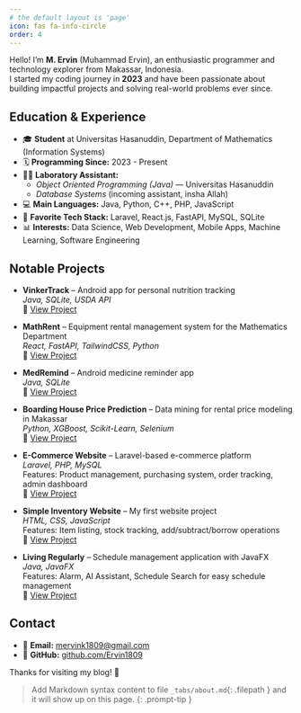 ```yaml
---
# the default layout is 'page'
icon: fas fa-info-circle
order: 4
---
```


Hello! I’m **M. Ervin** (Muhammad Ervin), an enthusiastic programmer and technology explorer from Makassar, Indonesia.  
I started my coding journey in **2023** and have been passionate about building impactful projects and solving real-world problems ever since.

## Education & Experience

- 🎓 **Student** at Universitas Hasanuddin, Department of Mathematics (Information Systems)
- 🗓️ **Programming Since:** 2023 - Present
- 👨‍💻 **Laboratory Assistant:**  
  - *Object Oriented Programming (Java)* — Universitas Hasanuddin  
  - *Database Systems* (incoming assistant, insha Allah)
- 💻 **Main Languages:** Java, Python, C++, PHP, JavaScript
- 🚀 **Favorite Tech Stack:** Laravel, React.js, FastAPI, MySQL, SQLite
- 📊 **Interests:** Data Science, Web Development, Mobile Apps, Machine Learning, Software Engineering

## Notable Projects

- **VinkerTrack** – Android app for personal nutrition tracking  
  _Java, SQLite, USDA API_  
  🔗 [View Project](https://github.com/Ervin1809/Project-Fatsecret-AndrodiStudio-2025)

- **MathRent** – Equipment rental management system for the Mathematics Department  
  _React, FastAPI, TailwindCSS, Python_  
  🔗 [View Project](https://github.com/Ervin1809/Project-Web-MathRent-2025)

- **MedRemind** – Android medicine reminder app  
  _Java, SQLite_  
  🔗 [View Project](https://github.com/Ervin1809/Project-Mobile-MedRemind)

- **Boarding House Price Prediction** – Data mining for rental price modeling in Makassar  
  _Python, XGBoost, Scikit-Learn, Selenium_  
  🔗 [View Project](https://www.notion.so/Data-Mining-Project-1d5ab827d1cd80eaa93becb35d0195bf?source=copy_link)

- **E-Commerce Website** – Laravel-based e-commerce platform  
  _Laravel, PHP, MySQL_  
  Features: Product management, purchasing system, order tracking, admin dashboard  
  🔗 [View Project](https://github.com/Ervin1809/VinkerShop) <!-- Replace with correct repo if different -->

- **Simple Inventory Website** – My first website project  
  _HTML, CSS, JavaScript_  
  Features: Item listing, stock tracking, add/subtract/borrow operations  
  🔗 [View Project](https://github.com/Ervin1809/Project-Inventory-5) <!-- Replace with correct repo if different -->

- **Living Regularly** – Schedule management application with JavaFX  
  _Java, JavaFX_  
  Features: Alarm, AI Assistant, Schedule Search for easy schedule management  
  🔗 [View Project](https://github.com/Yousran/project-management-klp10) <!-- Replace with correct repo if different -->

## Contact

- 📧 **Email:** mervink1809@gmail.com
- 🐙 **GitHub:** [github.com/Ervin1809](https://github.com/Ervin1809)

Thanks for visiting my blog! 🚀

> Add Markdown syntax content to file `_tabs/about.md`{: .filepath } and it will show up on this page.
{: .prompt-tip }
